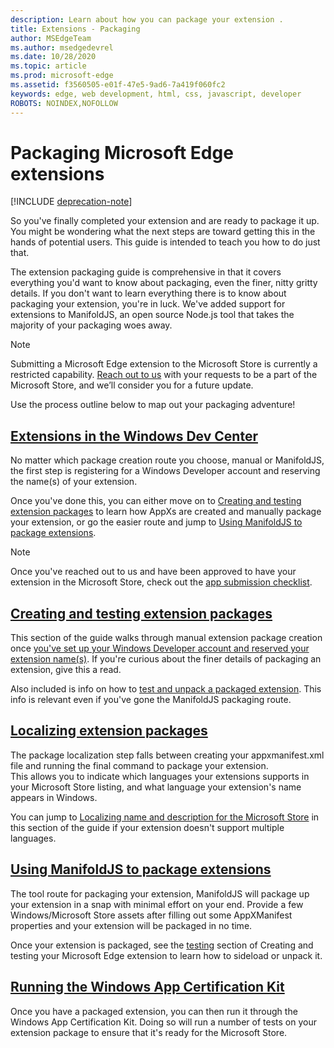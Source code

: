 ```yaml
---
description: Learn about how you can package your extension .
title: Extensions - Packaging
author: MSEdgeTeam
ms.author: msedgedevrel
ms.date: 10/28/2020
ms.topic: article
ms.prod: microsoft-edge
ms.assetid: f3560505-e01f-47e5-9ad6-7a419f060fc2
keywords: edge, web development, html, css, javascript, developer
ROBOTS: NOINDEX,NOFOLLOW
---
```

# Packaging Microsoft Edge extensions  

[!INCLUDE [deprecation-note](../includes/deprecation-note.md)]  

So you've finally completed your extension and are ready to package it up. You might be wondering what the next steps are toward getting this in the hands of potential users. This guide is intended to teach you how to do just that.  

The extension packaging guide is comprehensive in that it covers everything you'd want to know about packaging, even the finer, nitty gritty details. If you don't want to learn everything there is to know about packaging your extension, you're in luck. We've added support for extensions to ManifoldJS, an open source Node.js tool that takes the majority of your packaging woes away.  

> [!NOTE]
> Submitting a Microsoft Edge extension to the Microsoft Store is currently a restricted capability. [Reach out to us](https://developer.microsoft.com/en-us/microsoft-edge/extensions/requests) with your requests to be a part of the Microsoft Store, and we’ll consider you for a future update.  

Use the process outline below to map out your packaging adventure!  

## [Extensions in the Windows Dev Center](./packaging/extensions-in-the-windows-dev-center.md)  

No matter which package creation route you choose, manual or ManifoldJS, the first step is registering for a Windows Developer account and reserving the name(s) of your extension.  

Once you've done this, you can either move on to [Creating and testing extension packages](./packaging/creating-and-testing-extension-packages.md) to learn how AppXs are created and manually package your extension, or go the easier route and jump to [Using ManifoldJS to package extensions](./packaging/using-ManifoldJS-to-package-extensions.md).  

> [!NOTE]
> Once you've reached out to us and have been approved to have your extension in the Microsoft Store, check out the [app submission checklist](https://docs.microsoft.com/windows/uwp/publish/app-submissions).  


## [Creating and testing extension packages](./packaging/creating-and-testing-extension-packages.md)  

This section of the guide walks through manual extension package creation once [you've set up your Windows Developer account and reserved your extension name(s)](./packaging/extensions-in-the-windows-Dev-Center.md). If you're curious about the finer details of packaging an extension, give this a read.  

Also included is info on how to [test and unpack a packaged extension](./packaging/creating-and-testing-extension-packages.md#testing-an-appx-package). This info is relevant even if you've gone the ManifoldJS packaging route.  

## [Localizing extension packages](./packaging/localizing-extension-packages.md)  

The package localization step falls between creating your appxmanifest.xml file and running the final command to package your extension.  
This allows you to indicate which languages your extensions supports in your Microsoft Store listing, and what language your extension's name appears in Windows.  

You can jump to [Localizing name and description for the Microsoft Store](./packaging/localizing-extension-packages.md#localizing-name-and-description-in-the-microsoft-store) in this section of the guide if your extension doesn't support multiple languages.  

## [Using ManifoldJS to package extensions](./packaging/using-ManifoldJS-to-package-extensions.md)  

The tool route for packaging your extension, ManifoldJS will package up your extension in a snap with minimal effort on your end. Provide a few Windows/Microsoft Store assets after filling out some AppXManifest properties and your extension will be packaged in no time.  

Once your extension is packaged, see the [testing](./packaging/creating-and-testing-extension-packages.md#testing-an-appx-package) section of Creating and testing your Microsoft Edge extension to learn how to sideload or unpack it.  

## [Running the Windows App Certification Kit](./packaging/running-the-windows-app-certification-kit.md)  

Once you have a packaged extension, you can then run it through the Windows App Certification Kit. Doing so will run a number of tests on your extension package to ensure that it's ready for the Microsoft Store.  
